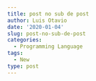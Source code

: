 ```yaml
---
title: post no sub de post
author: Luis Otavio
date: '2020-01-04'
slug: post-no-sub-de-post
categories:
  - Programming Language
tags:
  - New
type: post
---
```

